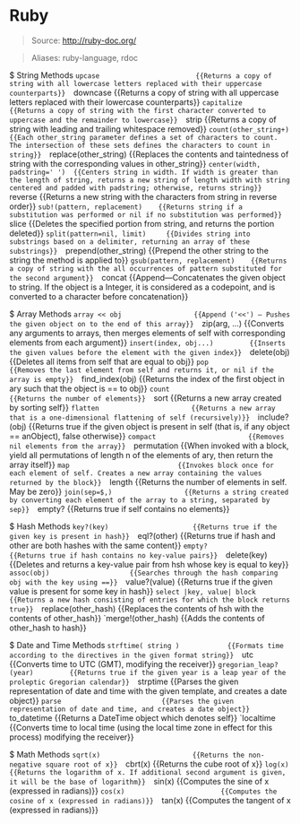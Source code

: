 # Ruby

> Source: http://ruby-doc.org/

> Aliases: ruby-language, rdoc

$ String Methods
    `upcase                        {{Returns a copy of string with all lowercase letters replaced with their uppercase counterparts}} 
    `downcase                      {{Returns a copy of string with all uppercase letters replaced with their lowercase counterparts}} 
    `capitalize                    {{Returns a copy of string with the first character converted to uppercase and the remainder to lowercase}} 
    `strip                         {{Returns a copy of string with leading and trailing whitespace removed}} 
    `count(other_string+)          {{Each other_string parameter defines a set of characters to count. The intersection of these sets defines the characters to count in string}} 
    `replace(other_string)         {{Replaces the contents and taintedness of string with the corresponding values in other_string}} 
    `center(width, padstring=' ')  {{Centers string in width. If width is greater than the length of string, returns a new string of length width with string centered and padded with padstring; otherwise, returns string}} 
    `reverse                       {{Returns a new string with the characters from string in reverse order}} 
    `sub!(pattern, replacement)    {{Returns string if a substitution was performed or nil if no substitution was performed}} 
    `slice                         {{Deletes the specified portion from string, and returns the portion deleted}} 
    `split(pattern=nil, limit)     {{Divides string into substrings based on a delimiter, returning an array of these substrings}} 
    `prepend(other_string)         {{Prepend the other string to the string the method is applied to}} 
    `gsub(pattern, replacement)    {{Returns a copy of string with the all occurrences of pattern substituted for the second argument}} 
    `concat                        {{Append—Concatenates the given object to string. If the object is a Integer, it is considered as a codepoint, and is converted to a character before concatenation}} 

$ Array Methods
    `array << obj                  {{Append ('<<') — Pushes the given object on to the end of this array}} 
    `zip(arg, ...)                 {{Converts any arguments to arrays, then merges elements of self with corresponding elements from each argument}} 
    `insert(index, obj...)         {{Inserts the given values before the element with the given index}} 
    `delete(obj)                   {{Deletes all items from self that are equal to obj}} 
    `pop                           {{Removes the last element from self and returns it, or nil if the array is empty}} 
    `find_index(obj)               {{Returns the index of the first object in ary such that the object is == to obj}} 
    `count                         {{Returns the number of elements}} 
    `sort                          {{Returns a new array created by sorting self}} 
    `flatten                       {{Returns a new array that is a one-dimensional flattening of self (recursively)}} 
    `include?(obj)                 {{Returns true if the given object is present in self (that is, if any object == anObject), false otherwise}} 
    `compact                       {{Removes nil elements from the array}} 
    `permutation                   {{When invoked with a block, yield all permutations of length n of the elements of ary, then return the array itself}} 
    `map                           {{Invokes block once for each element of self. Creates a new array containing the values returned by the block}} 
    `length                        {{Returns the number of elements in self. May be zero}} 
    `join(sep=$,)                  {{Returns a string created by converting each element of the array to a string, separated by sep}} 
    `empty?                        {{Returns true if self contains no elements}} 

$ Hash Methods
    `key?(key)                     {{Returns true if the given key is present in hash}} 
    `eql?(other)                   {{Returns true if hash and other are both hashes with the same content}} 
    `empty?                        {{Returns true if hash contains no key-value pairs}} 
    `delete(key)                   {{Deletes and returns a key-value pair from hsh whose key is equal to key}} 
    `assoc(obj)                    {{Searches through the hash comparing obj with the key using ==}} 
    `value?(value)                 {{Returns true if the given value is present for some key in hash}} 
    `select |key, value| block     {{Returns a new hash consisting of entries for which the block returns true}} 
    `replace(other_hash)           {{Replaces the contents of hsh with the contents of other_hash}} 
    `merge!(other_hash)            {{Adds the contents of other_hash to hash}} 

$ Date and Time Methods
    `strftime( string )            {{Formats time according to the directives in the given format string}} 
    `utc                           {{Converts time to UTC (GMT), modifying the receiver}} 
    `gregorian_leap?(year)         {{Returns true if the given year is a leap year of the proleptic Gregorian calendar}} 
    `strptime                      {{Parses the given representation of date and time with the given template, and creates a date object}} 
    `parse                         {{Parses the given representation of date and time, and creates a date object}} 
    `to_datetime                   {{Returns a DateTime object which denotes self}} 
    `localtime                     {{Converts time to local time (using the local time zone in effect for this process) modifying the receiver}} 

$ Math Methods
    `sqrt(x)                       {{Returns the non-negative square root of x}} 
    `cbrt(x)                       {{Returns the cube root of x}} 
    `log(x)                        {{Returns the logarithm of x. If additional second argument is given, it will be the base of logarithm}} 
    `sin(x)                        {{Computes the sine of x (expressed in radians)}} 
    `cos(x)                        {{Computes the cosine of x (expressed in radians)}} 
    `tan(x)                        {{Computes the tangent of x (expressed in radians)}} 

